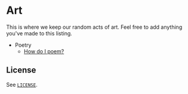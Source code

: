# Art

This is where we keep our random acts of art. Feel free to add anything you've
made to this listing.

- Poetry
  - [How do I poem?](poem.md)

## License

See [`LICENSE`](LICENSE).
